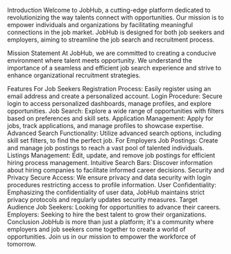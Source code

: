 Introduction
Welcome to JobHub, a cutting-edge platform dedicated to revolutionizing the way talents connect with opportunities. Our mission is to empower individuals and organizations by facilitating meaningful connections in the job market. JobHub is designed for both job seekers and employers, aiming to streamline the job search and recruitment process.

Mission Statement
At JobHub, we are committed to creating a conducive environment where talent meets opportunity. We understand the importance of a seamless and efficient job search experience and strive to enhance organizational recruitment strategies.

Features
For Job Seekers
Registration Process: Easily register using an email address and create a personalized account.
Login Procedure: Secure login to access personalized dashboards, manage profiles, and explore opportunities.
Job Search: Explore a wide range of opportunities with filters based on preferences and skill sets.
Application Management: Apply for jobs, track applications, and manage profiles to showcase expertise.
Advanced Search Functionality: Utilize advanced search options, including skill set filters, to find the perfect job.
For Employers
Job Postings: Create and manage job postings to reach a vast pool of talented individuals.
Listings Management: Edit, update, and remove job postings for efficient hiring process management.
Intuitive Search Bars: Discover information about hiring companies to facilitate informed career decisions.
Security and Privacy
Secure Access: We ensure privacy and data security with login procedures restricting access to profile information.
User Confidentiality: Emphasizing the confidentiality of user data, JobHub maintains strict privacy protocols and regularly updates security measures.
Target Audience
Job Seekers: Looking for opportunities to advance their careers.
Employers: Seeking to hire the best talent to grow their organizations.
Conclusion
JobHub is more than just a platform; it's a community where employers and job seekers come together to create a world of opportunities. Join us in our mission to empower the workforce of tomorrow.
